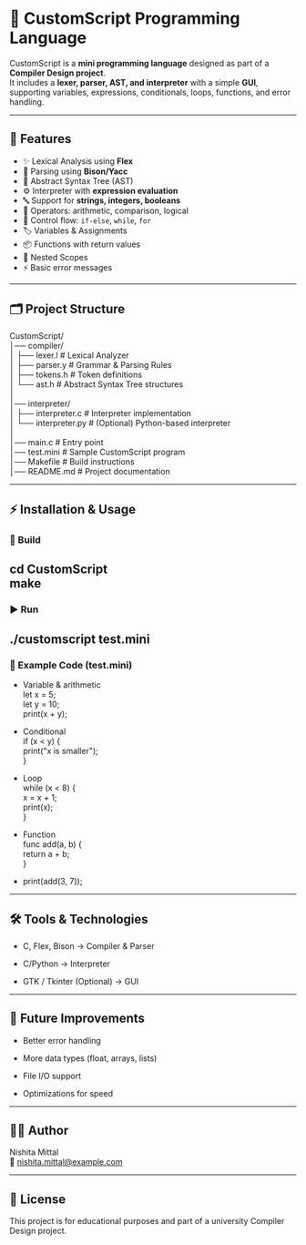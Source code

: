 # 🚀 CustomScript Programming Language  

CustomScript is a **mini programming language** designed as part of a **Compiler Design project**.  
It includes a **lexer, parser, AST, and interpreter** with a simple **GUI**, supporting variables, expressions, conditionals, loops, functions, and error handling.  

---

## 📌 Features  
- ✨ Lexical Analysis using **Flex**  
- 🧩 Parsing using **Bison/Yacc**  
- 🌳 Abstract Syntax Tree (AST)  
- ⚙️ Interpreter with **expression evaluation**  
- 🔤 Support for **strings, integers, booleans**  
- 🔗 Operators: arithmetic, comparison, logical  
- 🔁 Control flow: `if-else`, `while`, `for`  
- 🏷️ Variables & Assignments  
- 📦 Functions with return values  
- 📌 Nested Scopes  
- ⚡ Basic error messages  

---

## 🗂️ Project Structure  
CustomScript/<br>
│── compiler/<br>
│ ├── lexer.l # Lexical Analyzer<br>
│ ├── parser.y # Grammar & Parsing Rules<br>
│ ├── tokens.h # Token definitions<br>
│ └── ast.h # Abstract Syntax Tree structures<br>
│<br>
│── interpreter/<br>
│ ├── interpreter.c # Interpreter implementation<br>
│ └── interpreter.py # (Optional) Python-based interpreter<br>
│<br>
│── main.c # Entry point<br>
│── test.mini # Sample CustomScript program<br>
│── Makefile # Build instructions<br>
│── README.md # Project documentation<br>


---

## ⚡ Installation & Usage  

### 🔨 Build  
cd CustomScript<br>
make
---
### ▶️ Run
./customscript test.mini
---
### 📝 Example Code (test.mini)
- Variable & arithmetic<br>
let x = 5;<br>
let y = 10;<br>
print(x + y);<br>

- Conditional<br>
if (x < y) {<br>
    print("x is smaller");<br>
}<br>

- Loop<br>
while (x < 8) {<br>
    x = x + 1;<br>
    print(x);<br>
}<br>

- Function<br>
func add(a, b) {<br>
    return a + b;<br>
}<br>

- print(add(3, 7));<br>

---

## 🛠️ Tools & Technologies

- C, Flex, Bison → Compiler & Parser

- C/Python → Interpreter

- GTK / Tkinter (Optional) → GUI

---

## 📌 Future Improvements

- Better error handling

- More data types (float, arrays, lists)

- File I/O support

- Optimizations for speed

---

## 👨‍💻 Author<br>
Nishita Mittal<br>
📧 nishita.mittal@example.com

---

## 📜 License

This project is for educational purposes and part of a university Compiler Design project.
